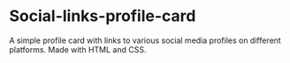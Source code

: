 # Social-links-profile-card
A simple profile card with links to various social media profiles on different platforms. Made with HTML and CSS.
